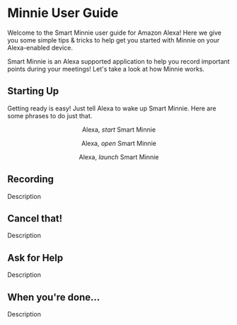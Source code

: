 <head>
  <h1> Minnie User Guide </h1>
</head>

<body>
  <p> Welcome to the Smart Minnie user guide for Amazon Alexa! 
  Here we give you some simple tips & tricks to help get you started
    with Minnie on your Alexa-enabled device. </p>
  
  <p> Smart Minnie is an Alexa supported application to help you record
  important points during your meetings! Let's take a look at how Minnie works. </p>
</body>

<head>
  <h2> Starting Up </h2>
</head>

<body>
  <p>Getting ready is easy! Just tell Alexa to wake up Smart Minnie. Here are some phrases to do just that.</p>
  <p align = "center"> Alexa, <i>start</i> Smart Minnie</p>
  <p align = "center"> Alexa, <i>open</i> Smart Minnie</p>
  <p align = "center"> Alexa, <i>launch</i> Smart Minnie</p>
</body>

<h2> Recording </h2>
<p> Description </p>

<h2> Cancel that! </h2>
<p> Description </p>

<h2> Ask for Help </h2>
<p> Description </p>

<h2> When you're done... </h2>
<p> Description </p>

